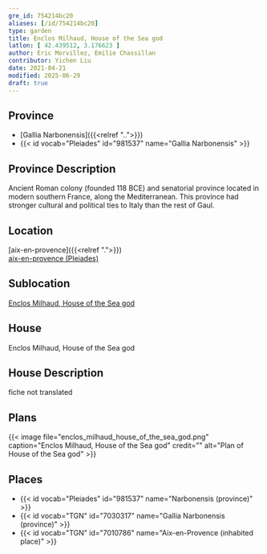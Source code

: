 ```yaml
---
gre_id: 754214bc20
aliases: [/id/754214bc20]
type: garden
title: Enclos Milhaud, House of the Sea god
latlon: [ 42.439512, 3.176623 ]
author: Eric Morvillez, Emilie Chassillan
contributor: Yichen Liu
date: 2021-04-21
modified: 2025-06-29
draft: true
---
```


## Province

- [Gallia Narbonensis]({{<relref "..">}})
- {{< id vocab="Pleiades" id="981537" name="Gallia Narbonensis" >}}

## Province Description

Ancient Roman colony (founded 118 BCE) and senatorial province located in modern southern France, along the Mediterranean. This province had stronger cultural and political ties to Italy than the rest of Gaul.

## Location

[aix-en-provence]({{<relref ".">}}) \
[aix-en-provence (Pleiades)](#)

## Sublocation

[Enclos Milhaud, House of the Sea god](#)

## House

Enclos Milhaud, House of the Sea god

<!-- ## Keywords -->

## House Description

fiche not translated
<!-- ## Maps -->

## Plans

{{< image file="enclos_milhaud_house_of_the_sea_god.png" caption="Enclos Milhaud, House of the Sea god" credit="" alt="Plan of House of the Sea god" >}}


<!-- ## Images -->

<!-- ## Dates -->

<!-- ## Bibliography -->

## Places

- {{< id vocab="Pleiades" id="981537" name="Narbonensis (province)" >}}
- {{< id vocab="TGN" id="7030317" name="Gallia Narbonensis (province)" >}}
- {{< id vocab="TGN" id="7010786" name="Aix-en-Provence (inhabited place)" >}}
